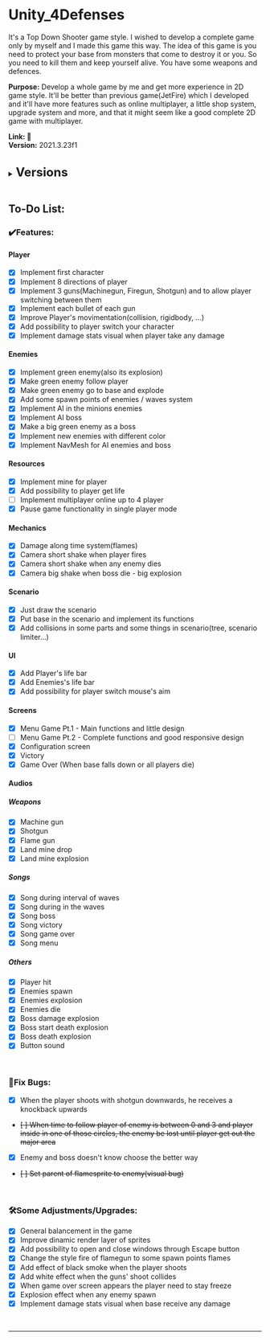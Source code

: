# Unity_4Defenses

It's a Top Down Shooter game style. I wished to develop a complete game only by myself and I made this game this way.
The idea of this game is you need to protect your base from monsters that come to destroy it or you. So you need to kill them and keep yourself alive. You have some weapons and defences.

<strong>Purpose:</strong> Develop a whole game by me and get more experience in 2D game style. It'll be better than previous game(JetFire) which I developed and it'll have more features such as online multiplayer, a little shop system, upgrade system and more, and that it might seem like a good complete 2D game with multiplayer.

<strong>Link: 🚧</strong>
<br>
<strong>Version:</strong> 2021.3.23f1

<br>
<!-- <br> -->

<details>
    <summary><strong><font size = "5">Versions</font></strong></summary>

    0️⃣v0.7.0 - 🏆🏆Beta Single Player has been done
    ✔️Add possibility for player to switch your character
    ✔️Camera short shake when player fires
    ✔️Camera short shake when any enemy dies
    ✔️Camera big shake when boss die - big explosion
    ✔️Pause game functionality has been implemented in single player mode
    ♻️Cinemachine has been implemented, so MainCamera is independent now and player and boss has your own camera
    🛠️Improve dinamic render layer of sprites
    🔥Removed - A little upgrade system(move, damage, life, speed shoot, countdown reloading...)
    🔥Removed - Implement cannon tower lvl 1
    🔥Removed - Implement flame tower lvl 1
    🔥Removed - Implement a kind of shop which allows player to buy new weapons, life, mine and towers
    🔥Removed - For every enemy the player kills, the enemies will drop some coins


    0️⃣v0.6.0 - 🏆Beta Single Player
    ✔️General balancement in the game
    ✔️Just draw the scenario
    ✔️Add collisions in some parts and some things in scenario(tree, scenario limiter...)
    ✔️Implement NavMesh for AI enemies and boss
    ✔️Add possibility to player get more life
    ✔️Implement mine for player
    ✔️Damage along time system(flames)
    ✔️All Audios
    ✔️Configuration screen
    🛠️Change the style fire of flamegun to some spawn points flames
    🛠️Add effect of black smoke when the player shoots
    🛠️Add possibility to open and close windows through Escape button
    🐛Enemy and boss doesn't know choose the better way
    🔥Removed - Implement different stats(skills) for every characters like life, move speed and damage


    0️⃣v0.5.0
    ✔️Menu Game Pt.1 - Main functions and little design
    ✔️Victory
    ✔️Game Over (When base fall down or all players die)
    ✔️Implement AI boss
    ✔️Add Player's life bar
    ✔️Add some spawn points of enemies / Waves System
    ✔️Implement damage stats visual when player take any damage
    ✔️Add possibility for player to switch mouse's aim
    🛠️Implement damage stats visual when base receive any damage
    🛠️Explosion effect when any enemy spawn
    🛠️Add white effect when the guns' shoot collides
    🛠️When game over screen appears the player need to stay freeze
    🐛When the player shoots with shotgun downwards, he receives a knockback upwards


    0️⃣v0.4.0
    ✔️Put base in the scenario and implement its functions
    ✔️Implement green enemy(also its explosion)
    ✔️Add Enemies's life bar
    ✔️Make green enemy go to base and explode
    ✔️Implement new enemies with different color
    ✔️Make a big green enemy as a boss
    ✔️Implement AI in the minions enemies
    ♻️Code improved. Abstract Projectile. Hierarchy.


    0️⃣v0.3.2
    ✔️Implement each bullet of each gun.

    0️⃣v0.3.1
    🚧Implement each bullet of each gun. 🐛There are some bugs.

    0️⃣v0.3.0
    ✔️Implement 3 guns(Machinegun, Firegun, Shotgun) and to allow player switching between them
    ✔️Improve Player's movimentation(collision, rigidbody, ...)
    🚧Implement each bullet of each gun


    0️⃣v0.2.0
    ♻️Readme updated
    🔥Remove .vscode and UserSettings from repository
    ⬆️Project version updated 2021.3.13f1 -> 2021.3.23f1


    0️⃣v0.1.0
    ✔️Implement 8 directions of player


    0️⃣v0.0.0
    ✔️Implement first character
    ✔️Project created
    ✔️Repository created

</details>

<br>

## To-Do List:

### ✔️Features:<br>

#### Player

- [x] Implement first character
- [x] Implement 8 directions of player
- [x] Implement 3 guns(Machinegun, Firegun, Shotgun) and to allow player switching between them
- [x] Implement each bullet of each gun
- [x] Improve Player's movimentation(collision, rigidbody, ...)
- [x] Add possibility to player switch your character
- [x] Implement damage stats visual when player take any damage

#### Enemies

- [x] Implement green enemy(also its explosion)
- [x] Make green enemy follow player
- [x] Make green enemy go to base and explode
- [x] Add some spawn points of enemies / waves system
- [x] Implement AI in the minions enemies
- [x] Implement AI boss
- [x] Make a big green enemy as a boss
- [x] Implement new enemies with different color
- [x] Implement NavMesh for AI enemies and boss

#### Resources

- [x] Implement mine for player
- [x] Add possibility to player get life
- [ ] Implement multiplayer online up to 4 player
- [x] Pause game functionality in single player mode

#### Mechanics

- [x] Damage along time system(flames)
- [x] Camera short shake when player fires
- [x] Camera short shake when any enemy dies
- [x] Camera big shake when boss die - big explosion

#### Scenario

- [x] Just draw the scenario
- [x] Put base in the scenario and implement its functions
- [x] Add collisions in some parts and some things in scenario(tree, scenario limiter...)

#### UI

- [x] Add Player's life bar
- [x] Add Enemies's life bar
- [x] Add possibility for player switch mouse's aim

#### Screens

- [x] Menu Game Pt.1 - Main functions and little design
- [ ] Menu Game Pt.2 - Complete functions and good responsive design
- [x] Configuration screen
- [x] Victory
- [x] Game Over (When base falls down or all players die)

#### Audios

##### Weapons

- [x] Machine gun
- [x] Shotgun
- [x] Flame gun
- [x] Land mine drop
- [x] Land mine explosion

##### Songs

- [x] Song during interval of waves
- [x] Song during in the waves
- [x] Song boss
- [x] Song victory
- [x] Song game over
- [x] Song menu

##### Others

- [x] Player hit
- [x] Enemies spawn
- [x] Enemies explosion
- [x] Enemies die
- [x] Boss damage explosion
- [x] Boss start death explosion
- [x] Boss death explosion
- [x] Button sound

<br>

### 🐛Fix Bugs:<br>

- [x] When the player shoots with shotgun downwards, he receives a knockback upwards
- ~~[ ] When time to follow player of enemy is between 0 and 3 and player inside in one of those circles, the enemy be lost until player get out the major area~~
- [x] Enemy and boss doesn't know choose the better way
- ~~[ ] Set parent of flamesprite to enemy(visual bug)~~

<br>

### 🛠️Some Adjustments/Upgrades:<br>

- [x] General balancement in the game
- [x] Improve dinamic render layer of sprites
- [x] Add possibility to open and close windows through Escape button
- [x] Change the style fire of flamegun to some spawn points flames
- [x] Add effect of black smoke when the player shoots
- [x] Add white effect when the guns' shoot collides
- [x] When game over screen appears the player need to stay freeze
- [x] Explosion effect when any enemy spawn
- [x] Implement damage stats visual when base receive any damage

<br>

---
